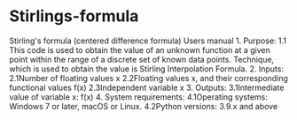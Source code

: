 # Stirlings-formula
Stirling's formula (centered difference formula)
                  Users manual
	1. Purpose:
	   1.1 This code is used to obtain the value of an unknown function at a given point within the range of a discrete set of known data points. Technique, which is used to
         obtain the value is Stirling Interpolation Formula.
	2. Inputs:
	   2.1Number of floating values x
	   2.2Floating values x, and their corresponding functional values f(x)
	   2.3Independent variable x
	3. Outputs:
	   3.1Intermediate value of variable x: f(x)
	4. System requirements:
	   4.1Operating systems: Windows 7 or later, macOS or Linux.
	   4.2Python versions: 3.9.x and above
